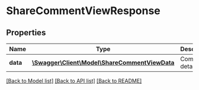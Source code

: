 # ShareCommentViewResponse

## Properties
Name | Type | Description | Notes
------------ | ------------- | ------------- | -------------
**data** | [**\Swagger\Client\Model\ShareCommentViewData**](ShareCommentViewData.md) | Comment details | 

[[Back to Model list]](../README.md#documentation-for-models) [[Back to API list]](../README.md#documentation-for-api-endpoints) [[Back to README]](../README.md)


